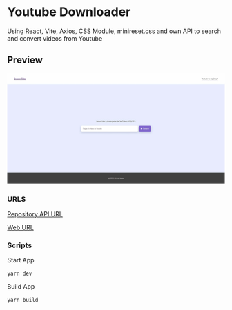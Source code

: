 # Youtube Downloader

Using React, Vite, Axios, CSS Module, minireset.css and own API to search and convert videos from Youtube

## Preview

![Screenshot desktop](desktop.png)

### URLS

[Repository API URL](https://github.com/brandovidal/youtube-downloader-api)

[Web URL](https://tube.dracon.dev/)

<!-- PorkBun :   ALIAS and CNAME for Answer is: pixie.porkbun.com -->

### Scripts

Start App

```
yarn dev
```

Build App

```
yarn build
```
